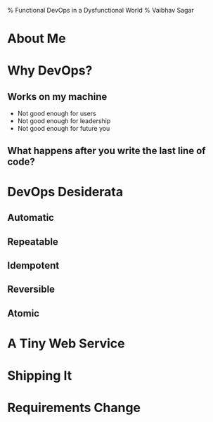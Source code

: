 % Functional DevOps in a Dysfunctional World
% Vaibhav Sagar

# About Me

# Why DevOps?

## Works on my machine

- Not good enough for users
- Not good enough for leadership
- Not good enough for future you

## What happens after you write the last line of code?

# DevOps Desiderata

## Automatic

## Repeatable

## Idempotent

## Reversible

## Atomic

# A Tiny Web Service

# Shipping It

# Requirements Change
